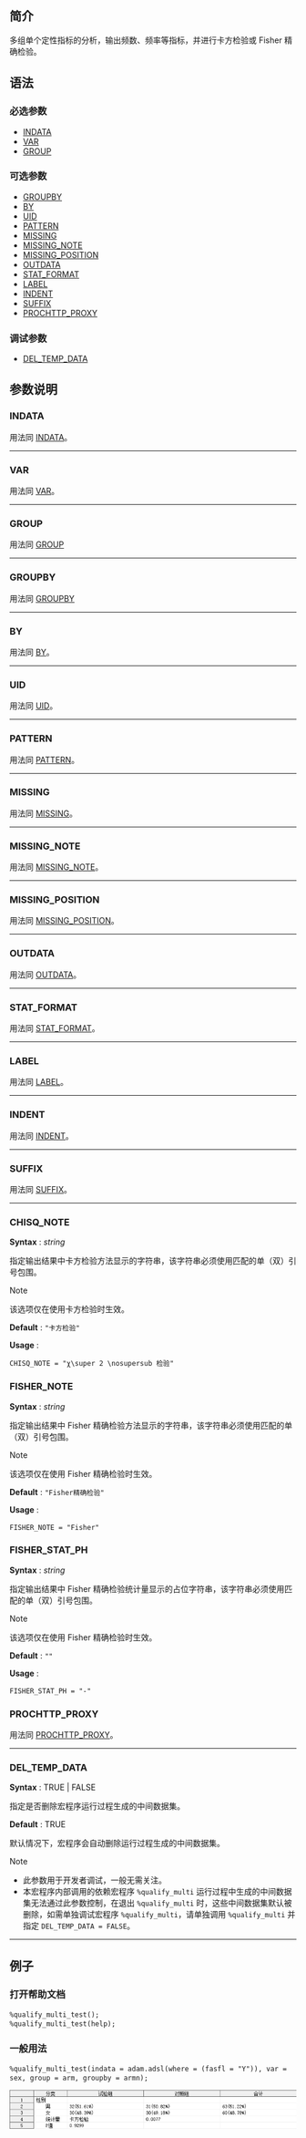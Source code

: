 ## 简介

多组单个定性指标的分析，输出频数、频率等指标，并进行卡方检验或 Fisher 精确检验。

## 语法

### 必选参数

- [INDATA](#indata)
- [VAR](#var)
- [GROUP](#group)

### 可选参数

- [GROUPBY](#groupby)
- [BY](#by)
- [UID](#uid)
- [PATTERN](#pattern)
- [MISSING](#missing)
- [MISSING_NOTE](#missing_note)
- [MISSING_POSITION](#missing_position)
- [OUTDATA](#outdata)
- [STAT_FORMAT](#stat_format)
- [LABEL](#label)
- [INDENT](#indent)
- [SUFFIX](#suffix)
- [PROCHTTP_PROXY](#prochttp_proxy)

### 调试参数

- [DEL_TEMP_DATA](#del_temp_data)

## 参数说明

### INDATA

用法同 [INDATA](../qualify/readme.md#indata)。

---

### VAR

用法同 [VAR](../qualify/readme.md#var)。

---

### GROUP

用法同 [GROUP](../qualify_multi/readme.md#group)

---

### GROUPBY

用法同 [GROUPBY](../qualify_multi/readme.md#groupby)

---

### BY

用法同 [BY](../qualify/readme.md#by)。

---

### UID

用法同 [UID](../qualify/readme.md#uid)。

---

### PATTERN

用法同 [PATTERN](../qualify/readme.md#pattern)。

---

### MISSING

用法同 [MISSING](../qualify/readme.md#missing)。

---

### MISSING_NOTE

用法同 [MISSING_NOTE](../qualify/readme.md#missing_note)。

---

### MISSING_POSITION

用法同 [MISSING_POSITION](../qualify/readme.md#missing_position)。

---

### OUTDATA

用法同 [OUTDATA](../qualify_multi/readme.md#outdata)。

---

### STAT_FORMAT

用法同 [STAT_FORMAT](../qualify/readme.md#stat_format)。

---

### LABEL

用法同 [LABEL](../qualify/readme.md#label)。

---

### INDENT

用法同 [INDENT](../qualify/readme.md#indent)。

---

### SUFFIX

用法同 [SUFFIX](../qualify/readme.md#suffix)。

---

### CHISQ_NOTE

**Syntax** : _string_

指定输出结果中卡方检验方法显示的字符串，该字符串必须使用匹配的单（双）引号包围。

> [!NOTE]
>
> 该选项仅在使用卡方检验时生效。

**Default** : `"卡方检验"`

**Usage** :

```sas
CHISQ_NOTE = "χ\super 2 \nosupersub 检验"
```

### FISHER_NOTE

**Syntax** : _string_

指定输出结果中 Fisher 精确检验方法显示的字符串，该字符串必须使用匹配的单（双）引号包围。

> [!NOTE]
>
> 该选项仅在使用 Fisher 精确检验时生效。

**Default** : `"Fisher精确检验"`

**Usage** :

```sas
FISHER_NOTE = "Fisher"
```

### FISHER_STAT_PH

**Syntax** : _string_

指定输出结果中 Fisher 精确检验统计量显示的占位字符串，该字符串必须使用匹配的单（双）引号包围。

> [!NOTE]
>
> 该选项仅在使用 Fisher 精确检验时生效。

**Default** : `""`

**Usage** :

```sas
FISHER_STAT_PH = "-"
```

### PROCHTTP_PROXY

用法同 [PROCHTTP_PROXY](../qualify_multi/readme.md#prochttp_proxy)。

---

### DEL_TEMP_DATA

**Syntax** : TRUE | FALSE

指定是否删除宏程序运行过程生成的中间数据集。

**Default** : TRUE

默认情况下，宏程序会自动删除运行过程生成的中间数据集。

> [!NOTE]
>
> - 此参数用于开发者调试，一般无需关注。
> - 本宏程序内部调用的依赖宏程序 `%qualify_multi` 运行过程中生成的中间数据集无法通过此参数控制，在退出 `%qualify_multi` 时，这些中间数据集默认被删除，如需单独调试宏程序 `%qualify_multi`，请单独调用 `%qualify_multi` 并指定 `DEL_TEMP_DATA = FALSE`。

---

## 例子

### 打开帮助文档

```sas
%qualify_multi_test();
%qualify_multi_test(help);
```

### 一般用法

```sas
%qualify_multi_test(indata = adam.adsl(where = (fasfl = "Y")), var = sex, group = arm, groupby = armn);
```

![](./assets/example-regular.png)
